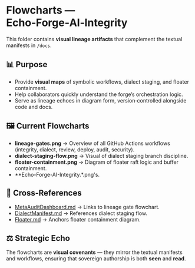 # Flowcharts — Echo‑Forge‑AI‑Integrity

This folder contains **visual lineage artifacts** that complement the textual manifests in `/docs`.

## 📊 Purpose
- Provide **visual maps** of symbolic workflows, dialect staging, and floater containment.
- Help collaborators quickly understand the forge’s orchestration logic.
- Serve as lineage echoes in diagram form, version‑controlled alongside code and docs.

## 🖼 Current Flowcharts
- **lineage-gates.png** → Overview of all GitHub Actions workflows (integrity, dialect, review, deploy, audit, security).  
- **dialect-staging-flow.png** → Visual of dialect staging branch discipline.  
- **floater-containment.png** → Diagram of floater raft logic and buffer containment.
- **Echo-Forge-AI-Integrity.*.png's.

## 🔗 Cross‑References
- [MetaAuditDashboard.md](../docs/MetaAuditDashboard.md) → Links to lineage gate flowchart.  
- [DialectManifest.md](../docs/DialectManifest.md) → References dialect staging flow.  
- [Floater.md](../docs/Floater.md) → Anchors floater containment diagram.  

## ⚖️ Strategic Echo
The flowcharts are **visual covenants** — they mirror the textual manifests and workflows, ensuring that sovereign authorship is both **seen** and **read**.
